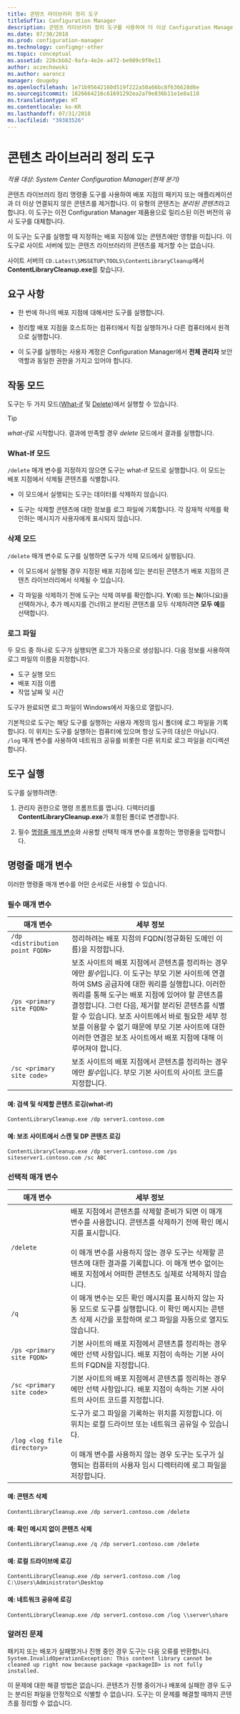 ```yaml
---
title: 콘텐츠 라이브러리 정리 도구
titleSuffix: Configuration Manager
description: 콘텐츠 라이브러리 정리 도구를 사용하여 더 이상 Configuration Manager 배포와 연결되어 있지 않은 분리된 콘텐츠를 제거합니다.
ms.date: 07/30/2018
ms.prod: configuration-manager
ms.technology: configmgr-other
ms.topic: conceptual
ms.assetid: 226cbbb2-9afa-4e2e-a472-be989c0f0e11
author: aczechowski
ms.author: aaroncz
manager: dougeby
ms.openlocfilehash: 1e71b95642160d519f222a50a66bc8f636628d6e
ms.sourcegitcommit: 1826664216c61691292ea2a79e836b11e1e8a118
ms.translationtype: HT
ms.contentlocale: ko-KR
ms.lasthandoff: 07/31/2018
ms.locfileid: "39383526"
---
```

# <a name="content-library-cleanup-tool"></a>콘텐츠 라이브러리 정리 도구

*적용 대상: System Center Configuration Manager(현재 분기)*

콘텐츠 라이브러리 정리 명령줄 도구를 사용하여 배포 지점의 패키지 또는 애플리케이션과 더 이상 연결되지 않은 콘텐츠를 제거합니다. 이 유형의 콘텐츠는 *분리된 콘텐츠*라고 합니다. 이 도구는 이전 Configuration Manager 제품용으로 릴리스된 이전 버전의 유사 도구를 대체합니다.  

이 도구는 도구를 실행할 때 지정하는 배포 지점에 있는 콘텐츠에만 영향을 미칩니다. 이 도구로 사이트 서버에 있는 콘텐츠 라이브러리의 콘텐츠를 제거할 수는 없습니다.

사이트 서버의 `CD.Latest\SMSSETUP\TOOLS\ContentLibraryCleanup`에서 **ContentLibraryCleanup.exe**를 찾습니다.



## <a name="requirements"></a>요구 사항  

- 한 번에 하나의 배포 지점에 대해서만 도구를 실행합니다.  

- 정리할 배포 지점을 호스트하는 컴퓨터에서 직접 실행하거나 다른 컴퓨터에서 원격으로 실행합니다.  

- 이 도구를 실행하는 사용자 계정은 Configuration Manager에서 **전체 관리자** 보안 역할과 동일한 권한을 가지고 있어야 합니다.  



## <a name="modes-of-operation"></a>작동 모드

도구는 두 가지 모드([What-if](#what-if-mode) 및 [Delete](#delete-mode))에서 실행할 수 있습니다.

> [!Tip]  
> *what-if*로 시작합니다. 결과에 만족할 경우 *delete* 모드에서 결과를 실행합니다.  


### <a name="what-if-mode"></a>What-If 모드   

`/delete` 매개 변수를 지정하지 않으면 도구는 what-if 모드로 실행합니다. 이 모드는 배포 지점에서 삭제될 콘텐츠를 식별합니다.

- 이 모드에서 실행되는 도구는 데이터를 삭제하지 않습니다.  

- 도구는 삭제할 콘텐츠에 대한 정보를 로그 파일에 기록합니다. 각 잠재적 삭제를 확인하는 메시지가 사용자에게 표시되지 않습니다.  


### <a name="delete-mode"></a>삭제 모드   

`/delete` 매개 변수로 도구를 실행하면 도구가 삭제 모드에서 실행됩니다.

- 이 모드에서 실행될 경우 지정된 배포 지점에 있는 분리된 콘텐츠가 배포 지점의 콘텐츠 라이브러리에서 삭제될 수 있습니다.  

- 각 파일을 삭제하기 전에 도구는 삭제 여부를 확인합니다. **Y**(예) 또는 **N**(아니요)을 선택하거나, 추가 메시지를 건너뛰고 분리된 콘텐츠를 모두 삭제하려면 **모두 예**를 선택합니다.  


### <a name="log-file"></a>로그 파일

두 모드 중 하나로 도구가 실행되면 로그가 자동으로 생성됩니다. 다음 정보를 사용하여 로그 파일의 이름을 지정합니다. 
- 도구 실행 모드  
- 배포 지점 이름  
- 작업 날짜 및 시간  

도구가 완료되면 로그 파일이 Windows에서 자동으로 열립니다. 

기본적으로 도구는 해당 도구를 실행하는 사용자 계정의 임시 폴더에 로그 파일을 기록합니다. 이 위치는 도구를 실행하는 컴퓨터에 있으며 항상 도구의 대상은 아닙니다. `/log` 매개 변수를 사용하여 네트워크 공유를 비롯한 다른 위치로 로그 파일을 리디렉션합니다.



## <a name="run-the-tool"></a>도구 실행

도구를 실행하려면: 

1. 관리자 권한으로 명령 프롬프트를 엽니다. 디렉터리를 **ContentLibraryCleanup.exe**가 포함된 폴더로 변경합니다.  

2. 필수 [명령줄 매개 변수](#bkmk_params)와 사용할 선택적 매개 변수를 포함하는 명령줄을 입력합니다.



## <a name="bkmk_params"></a> 명령줄 매개 변수  

이러한 명령줄 매개 변수를 어떤 순서로든 사용할 수 있습니다.   

### <a name="required-parameters"></a>필수 매개 변수
|매개 변수|세부 정보|
|---------|-------|
| `/dp <distribution point FQDN>`  | 정리하려는 배포 지점의 FQDN(정규화된 도메인 이름)을 지정합니다. |
| `/ps <primary site FQDN>` | 보조 사이트의 배포 지점에서 콘텐츠를 정리하는 경우에만 *필수*입니다. 이 도구는 부모 기본 사이트에 연결하여 SMS 공급자에 대한 쿼리를 실행합니다. 이러한 쿼리를 통해 도구는 배포 지점에 있어야 할 콘텐츠를 결정합니다. 그런 다음, 제거할 분리된 콘텐츠를 식별할 수 있습니다. 보조 사이트에서 바로 필요한 세부 정보를 이용할 수 없기 때문에 부모 기본 사이트에 대한 이러한 연결은 보조 사이트에서 배포 지점에 대해 이루어져야 합니다.|
| `/sc <primary site code>`  | 보조 사이트의 배포 지점에서 콘텐츠를 정리하는 경우에만 *필수*입니다. 부모 기본 사이트의 사이트 코드를 지정합니다. |

#### <a name="example-scan-and-log-what-content-it-would-delete-what-if"></a>예: 검색 및 삭제할 콘텐츠 로깅(what-if)
`ContentLibraryCleanup.exe /dp server1.contoso.com`

#### <a name="example-scan-and-log-content-for-a-dp-at-a-secondary-site"></a>예: 보조 사이트에서 스캔 및 DP 콘텐츠 로깅
`ContentLibraryCleanup.exe /dp server1.contoso.com /ps siteserver1.contoso.com /sc ABC` 


### <a name="optional-parameters"></a>선택적 매개 변수

|매개 변수|세부 정보|
|---------|-------|
|`/delete`| 배포 지점에서 콘텐츠를 삭제할 준비가 되면 이 매개 변수를 사용합니다. 콘텐츠를 삭제하기 전에 확인 메시지를 표시합니다. </br></br> 이 매개 변수를 사용하지 않는 경우 도구는 삭제할 콘텐츠에 대한 결과를 기록합니다. 이 매개 변수 없이는 배포 지점에서 어떠한 콘텐츠도 실제로 삭제하지 않습니다. |
| `/q` | 이 매개 변수는 모든 확인 메시지를 표시하지 않는 자동 모드로 도구를 실행합니다. 이 확인 메시지는 콘텐츠 삭제 시간을 포함하며 로그 파일을 자동으로 열지도 않습니다. |
| `/ps <primary site FQDN>` | 기본 사이트의 배포 지점에서 콘텐츠를 정리하는 경우에만 선택 사항입니다. 배포 지점이 속하는 기본 사이트의 FQDN을 지정합니다. |
| `/sc <primary site code>` | 기본 사이트의 배포 지점에서 콘텐츠를 정리하는 경우에만 선택 사항입니다. 배포 지점이 속하는 기본 사이트의 사이트 코드를 지정합니다. |
| `/log <log file directory>` | 도구가 로그 파일을 기록하는 위치를 지정합니다. 이 위치는 로컬 드라이브 또는 네트워크 공유일 수 있습니다.</br></br> 이 매개 변수를 사용하지 않는 경우 도구는 도구가 실행되는 컴퓨터의 사용자 임시 디렉터리에 로그 파일을 저장합니다.|

#### <a name="example-delete-content"></a>예: 콘텐츠 삭제 
`ContentLibraryCleanup.exe /dp server1.contoso.com /delete`

#### <a name="example-delete-content-without-prompts"></a>예: 확인 메시지 없이 콘텐츠 삭제
`ContentLibraryCleanup.exe /q /dp server1.contoso.com /delete` 

#### <a name="example-log-to-local-drive"></a>예: 로컬 드라이브에 로깅
`ContentLibraryCleanup.exe /dp server1.contoso.com /log C:\Users\Administrator\Desktop` 

#### <a name="example-log-to-network-share"></a>예: 네트워크 공유에 로깅
`ContentLibraryCleanup.exe /dp server1.contoso.com /log \\server\share`


### <a name="known-issue"></a>알려진 문제

패키지 또는 배포가 실패했거나 진행 중인 경우 도구는 다음 오류를 반환합니다. `System.InvalidOperationException: This content library cannot be cleaned up right now because package <packageID> is not fully installed.`

이 문제에 대한 해결 방법은 없습니다. 콘텐츠가 진행 중이거나 배포에 실패한 경우 도구는 분리된 파일을 안정적으로 식별할 수 없습니다. 도구는 이 문제를 해결할 때까지 콘텐츠를 정리할 수 없습니다.
